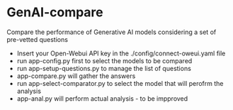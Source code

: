 # GenAI-compare
Compare the performance of Generative AI models considering a set of pre-vetted questions

- Insert your Open-Webui API key in the ./config/connect-oweui.yaml file
- run app-config.py first to select the models to be compared
- run app-setup-questions.py to manage the list of questions
- app-compare.py will gather the answers
- run app-select-comparator.py to select the model that will perofrm the analysis
- app-anal.py will perform actual analysis - to be impproved
